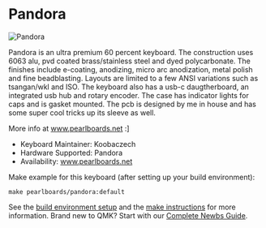 # Pandora

![Pandora](https://i.imgur.com/fQRmwfOh.jpg)

Pandora is an ultra premium 60 percent keyboard. The construction uses 6063 alu, pvd coated brass/stainless steel and dyed polycarbonate. The finishes include e-coating, anodizing, micro arc anodization, metal polish and fine beadblasting. Layouts are limited to a few ANSI variations such as tsangan/wkl and ISO. The keyboard also has a usb-c daugtherboard, an integrated usb hub and rotary encoder. The case has indicator lights for caps and is gasket mounted. The pcb is designed by me in house and has some super cool tricks up its sleeve as well.

More info at www.pearlboards.net :]

* Keyboard Maintainer: Koobaczech
* Hardware Supported: Pandora
* Availability: www.pearlboards.net

Make example for this keyboard (after setting up your build environment):

    make pearlboards/pandora:default

See the [build environment setup](https://docs.qmk.fm/#/getting_started_build_tools) and the [make instructions](https://docs.qmk.fm/#/getting_started_make_guide) for more information. Brand new to QMK? Start with our [Complete Newbs Guide](https://docs.qmk.fm/#/newbs).
